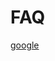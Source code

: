 # FAQ

[google](http://www.google.com)

<!--and we can even [link](#head1234) to it so:

#
#
#
#
#
#
#
#
#
#
#
#
#
#
#
#
#
#
#
#
#
#
#
#
### <a name="head1234"></a>A Heading in this SO entry!-->
